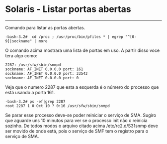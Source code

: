 # Solaris - Listar portas abertas

---

Comando para listar as portas abertas.
```console
-bash-3.2#  cd /proc ; /usr/proc/bin/pfiles * | egrep "^[0-9]|sockname" | more 
```

O comando acima mostrara uma lista de portas em uso. A partir disso voce tera algo como:
```console
2287: /usr/sfw/sbin/snmpd
sockname: AF_INET 0.0.0.0 port: 161
sockname: AF_INET 0.0.0.0 port: 33543
sockname: AF_INET 0.0.0.0 port: 0
```

Veja que o numero 2287 que esta a esquerda é o número do processo que está usando a porta 161.

```console
-bash-3.2# ps -ef|grep 2287
root 2287 1 0 Oct 10 ? 0:16 /usr/sfw/sbin/snmpd
```

Se parar esse processo deve-se poder reiniciar o serviço de SMA. Sugiro que aguarde uns 10 minutos para ver se o processo init não o reinicia sozinho. De todos modos o arquivo citado acima /etc/rc2.d/S31snmp deve ser movido de onde está, pois o serviço de SMF tem o registro para o serviço de SMA.